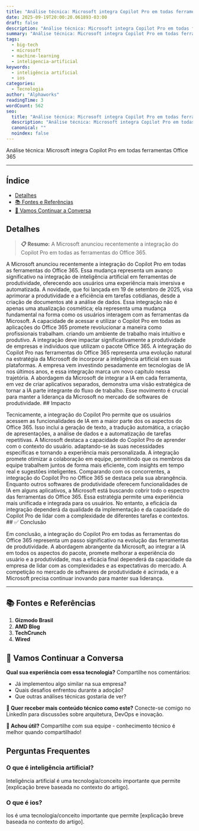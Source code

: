 ```yaml
---
title: "Análise técnica: Microsoft integra Copilot Pro em todas ferramentas Office 365"
date: 2025-09-19T20:00:20.061893-03:00
draft: false
description: "Análise técnica: Microsoft integra Copilot Pro em todas ferramentas Office 365  ---... Leia mais sobre  e suas aplicações práticas."
summary: "Análise técnica: Microsoft integra Copilot Pro em todas ferramentas Office 365  ---... Leia mais sobre  e suas aplicações práticas."
tags:
  - big-tech
  - microsoft
  - machine-learning
  - inteligencia-artificial
keywords:
  - inteligência artificial
  - ios
categories:
  - Tecnologia
author: "Alphaworks"
readingTime: 3
wordCount: 562
seo:
  title: "Análise técnica: Microsoft integra Copilot Pro em todas ferramentas Office 365"
  description: "Análise técnica: Microsoft integra Copilot Pro em todas ferramentas Office 365  ---... Leia mais sobre  e suas aplicações práticas."
  canonical: ""
  noindex: false
---
```


Análise técnica: Microsoft integra Copilot Pro em todas ferramentas Office 365

---



## Índice

- [Detalhes](#detalhes)
- [📚 Fontes e Referências](#📚-fontes-e-referências)
- [💬 Vamos Continuar a Conversa](#💬-vamos-continuar-a-conversa)

## Detalhes

> **📋 Resumo:** 
A Microsoft anunciou recentemente a integração do Copilot Pro em todas as ferramentas do Office 365.

A Microsoft anunciou recentemente a integração do Copilot Pro em todas as ferramentas do Office 365. Essa mudança representa um avanço significativo na integração de inteligência artificial em ferramentas de produtividade, oferecendo aos usuários uma experiência mais imersiva e automatizada. A novidade, que foi lançada em 19 de setembro de 2025, visa aprimorar a produtividade e a eficiência em tarefas cotidianas, desde a criação de documentos até a análise de dados. Essa integração não é apenas uma atualização cosmética; ela representa uma mudança fundamental na forma como os usuários interagem com as ferramentas da Microsoft. A capacidade de acessar e utilizar o Copilot Pro em todas as aplicações do Office 365 promete revolucionar a maneira como profissionais trabalham. criando um ambiente de trabalho mais intuitivo e produtivo. A integração deve impactar significativamente a produtividade de empresas e indivíduos que utilizam o pacote Office 365. A integração do Copilot Pro nas ferramentas do Office 365 representa uma evolução natural na estratégia da Microsoft de incorporar a inteligência artificial em suas plataformas. A empresa vem investindo pesadamente em tecnologias de IA nos últimos anos, e essa integração marca um novo capítulo nessa trajetória. A abordagem da Microsoft de integrar a IA em cada ferramenta, em vez de criar aplicativos separados, demonstra uma visão estratégica de tornar a IA parte integrante do fluxo de trabalho. Esse movimento é crucial para manter a liderança da Microsoft no mercado de softwares de produtividade. ## Impacto

Tecnicamente, a integração do Copilot Pro permite que os usuários acessem as funcionalidades de IA em a maior parte dos os aspectos do Office 365. Isso inclui a geração de texto, a tradução automática, a criação de apresentações, a análise de dados e a automatização de tarefas repetitivas. A Microsoft destaca a capacidade do Copilot Pro de aprender com o contexto do usuário. adaptando-se às suas necessidades específicas e tornando a experiência mais personalizada. A integração promete otimizar a colaboração em equipe, permitindo que os membros da equipe trabalhem juntos de forma mais eficiente, com insights em tempo real e sugestões inteligentes. Comparando com os concorrentes, a integração do Copilot Pro no Office 365 se destaca pela sua abrangência. Enquanto outros softwares de produtividade oferecem funcionalidades de IA em alguns aplicativos, a Microsoft está buscando cobrir todo o espectro das ferramentas do Office 365. Essa estratégia permite uma experiência mais unificada e integrada para os usuários. No entanto, a eficácia da integração dependerá da qualidade da implementação e da capacidade do Copilot Pro de lidar com a complexidade de diferentes tarefas e contextos. ## ✅ Conclusão

Em conclusão, a integração do Copilot Pro em todas as ferramentas do Office 365 representa um passo significativo na evolução das ferramentas de produtividade. A abordagem abrangente da Microsoft, ao integrar a IA em todos os aspectos do pacote, promete melhorar a experiência do usuário e a produtividade, mas a eficácia final dependerá da capacidade da empresa de lidar com as complexidades e as expectativas do mercado. A competição no mercado de softwares de produtividade é acirrada, e a Microsoft precisa continuar inovando para manter sua liderança.

---

## 📚 Fontes e Referências

1. **Gizmodo Brasil**
2. **AMD Blog**
3. **TechCrunch**
4. **Wired**

## 💬 Vamos Continuar a Conversa

**Qual sua experiência com essa tecnologia?** Compartilhe nos comentários:
- Já implementou algo similar na sua empresa?
- Quais desafios enfrentou durante a adoção?
- Que outras análises técnicas gostaria de ver?

**📧 Quer receber mais conteúdo técnico como este?** 
Conecte-se comigo no LinkedIn para discussões sobre arquitetura, DevOps e inovação.

**🔄 Achou útil?** Compartilhe com sua equipe - conhecimento técnico é melhor quando compartilhado!


## Perguntas Frequentes

### O que é inteligência artificial?

Inteligência artificial é uma tecnologia/conceito importante que permite [explicação breve baseada no contexto do artigo].

### O que é ios?

Ios é uma tecnologia/conceito importante que permite [explicação breve baseada no contexto do artigo].

